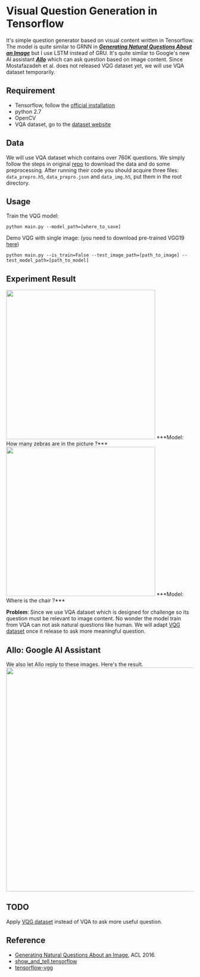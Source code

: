 # Visual Question Generation in Tensorflow
It's simple question generator based on visual content written in Tensorflow. The model is quite similar to GRNN in ***[Generating Natural Questions About an Image](https://arxiv.org/abs/1603.06059)*** but I use LSTM instead of GRU. It's quite similar to Google's new AI assistant [***Allo***](https://play.google.com/store/apps/details?id=com.google.android.apps.fireball&hl=zh_HK) which can ask question based on image content. Since Mostafazadeh et al. does not released VQG dataset yet, we will use VQA dataset temporarily.

## Requirement
- Tensorflow, follow the [official installation](https://www.tensorflow.org/versions/r0.10/get_started/os_setup.html#download-and-setup)
- python 2.7
- OpenCV
- VQA  dataset, go to the [dataset website](http://www.visualqa.org)

## Data
We will use VQA dataset which contains over 760K questions. We simply follow the steps in original [repo](https://github.com/VT-vision-lab/VQA_LSTM_CNN) to download the data and do some preprocessing. After running their code you
should acquire three files: ```data_prepro.h5```, ```data_prepro.json``` and ```data_img.h5```, put them in the root directory.

## Usage 
Train the VQG model:
```
python main.py --model_path=[where_to_save]
```
Demo VQG with single image: (you need to download pre-trained VGG19 [here](https://github.com/machrisaa/tensorflow-vgg))
```
python main.py --is_train=False --test_image_path=[path_to_image] --test_model_path=[path_to_model]
```


## Experiment Result

<img src="https://github.com/JamesChuanggg/VQG/blob/master/assets/demo.jpg?raw=true" width="400">    
***Model: How many zebras are in the picture ?***

<img src="https://github.com/JamesChuanggg/VQG/blob/master/assets/demo2.jpg?raw=true" width="400">     
***Model: Where is the chair ?***     

**Problem**: Since we use VQA dataset which is designed for challenge so its question must be relevant to image content. No wonder the model train from VQA can not ask natural questions like human. We will adapt [VQG dataset](https://arxiv.org/abs/1603.06059) once it release to ask more meaningful question.

## Allo: Google AI Assistant
We also let Allo reply to these images. Here's the result.        
<img src="https://github.com/JamesChuanggg/VQG/blob/master/assets/allo.png?raw=true" width="600">

## TODO
Apply [VQG dataset](https://arxiv.org/abs/1603.06059) instead of VQA to ask more useful question. 

## Reference
- [Generating Natural Questions About an Image](https://arxiv.org/abs/1603.06059), ACL 2016.
- [show_and_tell.tensorflow](https://github.com/jazzsaxmafia/show_and_tell.tensorflow)
- [tensorflow-vgg](https://github.com/machrisaa/tensorflow-vgg)
